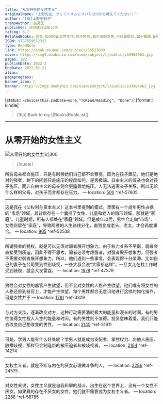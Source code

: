 ```yaml
---
title: "从零开始的女性主义"
originalName: "上野先生、フェミニズムについてゼロから教えてください！"
author: "[日]上野千鹤子"
transAuthor: 吕灵芝
publisher: 北京联合出版公司
rating: 8.7
RelatedBooks: 厌女,如何抑止女性写作,好不愤怒,看不见的女性,不只是厭女,始于极限,N号房追踪记,东京贫困女子,最好的决定,乐园之丘
ISBN: 9787559652317
type: ReadNote
link: https://book.douban.com/subject/35523099
cover: https://img9.doubanio.com/view/subject/l/public/s33984963.jpg
pages: 192
publishDate: 2022-3
EndDate: 2022-02-21
alias:
pageprogress:
banner_icon: 📖
banner: https://img9.doubanio.com/view/subject/l/public/s33984963.jpg
---
```

[status:: `=choice(this.EndDate=none,"ToRead/Reading", "Done")`]
[format:: kindle]

>[!tip] Back to my [[Books|BookList]]

---
# 从零开始的女性主义

![从零开始的女性主义|300](https://img9.doubanio.com/view/subject/l/public/s33984963.jpg)

>[!quote]
>

所有母亲都会施压，只是有时候她们自己都不会察觉。因为在孩子面前，她们是绝对的强者，剩下的问题只是施压的程度如何，是否极端。自由主义的母亲也会对孩子施压，而非自由主义的母亲则会更露骨地施压。人无法逃离亲子关系，所以无论什么样的父母，对孩子而言都存在压力。 — location: [500]() ^ref-57605

---
这是我在《父权制与资本主义》这本书里提到的模式。里面有一个成年男性占据的“市场”领域，其背后存在一个囊括了女性、儿童和老人的隐形领域，那就是“家庭”。儿童时期，所有人都处在“家庭”领域，但是成年以后，男性会走向“市场”，女性则留在“家庭”，导致两者的人生路线分化，直到变成老头、老太，才会再度重合。 — location: [905]() ^ref-52538

---
所谓强者的特权，就是可以无须对弱者展开想象力。由于权力关系不平衡，弱者会直接受到压迫，因此不得不思考。弱者必须考虑强者，对强者展开想象力，但强者不需要对弱者展开想象力。所以，他们遇到一些事情，会表现得十分呆滞。比如自己的妻子在公司受到性别歧视，一些大叔会说“大家都这样”，一旦女儿在找工作时受到歧视，就会大发雷霆。 — location: [1678]() ^ref-47379

---
男性会对女性的器官产生欲望，但不会对女性的人格产生欲望。他们唯有将女性的人格还原到器官上，才能产生欲望。每个男性都会无意识地进行这样的物化操作，可是女性并不 — location: [1781]() ^ref-3329

---
与对方交涉，逐渐改变对方，这种行动需要消耗极大的能量和漫长的时间。有的男性值得女性投入人生的能量和时间，有的男性则不值得。投资意味着爱，我们只能去改变自己想改变的男性。 — location: [2145]() ^ref-31911

---
可是，学男人能有什么好处呢？学男人就是成为支配者、掌控权力、向他人施压、散播歧视，那样只会制造新的被压迫者和被歧视者。 — location: [2164]() ^ref-14274

---
女权主义者，就是不断与内在的厌女心理做斗争的人。 — location: [2286]() ^ref-24575


---
对女性来说，女性主义就是自我和解的战斗。出生在这个世界上，没有一个女性不厌女。如果真的存在不厌女的女性，她们就不需要成为女权主义者。 — location: [2288]() ^ref-58785